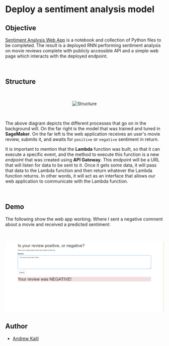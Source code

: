 # Deploy a sentiment analysis model

## Objective
[Sentiment Analysis Web App](https://github.com/udacity/sagemaker-deployment/tree/master/Project) is a notebook and collection of Python files to be completed. The result is a deployed RNN performing sentiment analysis on movie reviews complete with publicly accessible API and a simple web page which interacts with the deployed endpoint.

<br>

## Structure

<br>

<p align="center">
<img src="https://cdn-images-1.medium.com/max/840/1*nwmT4UYwfqB3y6Md71Q9YA.png" alt="Structure">
</p>

<br>

The above diagram depicts the different processes that go on in the background will. On the far right is the model that was trained and tuned in **SageMaker**. On the far left is the web application receives an user's movie review, submits it, and awaits for ``positive`` or ``negative`` sentiment in return.

It is important to mention that the **Lambda** function was built, so that it can execute a specific event, and the method to execute this function is a new *endpoint* that was created using **API Gateway**. This endpoint will be a URL that will listen for data to be sent to it. Once it gets some data, it will pass that data to the Lambda function and then return whatever the Lambda function returns. In other words, it will act as an interface that allows our web application to communicate with the Lambda function.

<br>

## Demo

The following show the web app working. Where I sent a negative comment about a movie and received a predicted sentiment:


<br>

<p align="center">
<img src="./Sentiment_analysis.png" alt="Demo">
</p>

## Author
- [Andrew Kalil](https://github.com/AndrewKalil)
